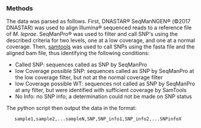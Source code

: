 ### Methods

The data was parsed as follows.  First, DNASTAR® SeqManNGEN® (©2017 DNASTAR) was used to align Illumina® sequenced reads to a reference file of *M. leprae*.  SeqManPro® was used to filter and call SNP's using the described criteria for two levels, one at a low coverage, and one at a normal coverage.
Then, [samtools](http://samtools.sourceforge.net) was used to call SNPs using the fasta file and the aligned bam file, thus identifying the following conditions:
* Called SNP: sequences called as SNP by SeqManPro
* low Coverage possible SNP: sequences called as SNP by SeqManPro at the low coverage filter, but not at the normal coverage filter
* low Coverage possible WT: sequences not called as SNP by SeqManPro at any filter, but were identified with sufficient coverage by SamTools
* No Info: no SNP info; a determination could not be made on SNP status

The python script then output the data in the format:

       sample1,sample2,...sampleN,SNP,SNP_info1,SNP_info2,...SNPinfoX

